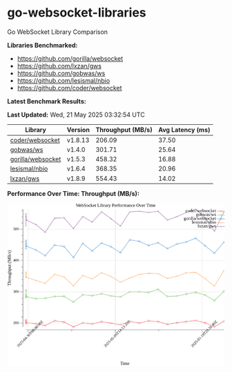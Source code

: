 # go-websocket-libraries

Go WebSocket Library Comparison

**Libraries Benchmarked:**

- https://github.com/gorilla/websocket
- https://github.com/lxzan/gws
- https://github.com/gobwas/ws
- https://github.com/lesismal/nbio
- https://github.com/coder/websocket

**Latest Benchmark Results:**

<!-- BENCHMARK_TABLE_START -->
**Last Updated:** Wed, 21 May 2025 03:32:54 UTC

| Library                                         | Version         | Throughput (MB/s) | Avg Latency (ms) |
| ----------------------------------------------- | --------------- | ----------------- | ---------------- |
| [coder/websocket](https://github.com/coder/websocket) | v1.8.13 | 206.09 | 37.50 |
| [gobwas/ws](https://github.com/gobwas/ws) | v1.4.0 | 301.71 | 25.64 |
| [gorilla/websocket](https://github.com/gorilla/websocket) | v1.5.3 | 458.32 | 16.88 |
| [lesismal/nbio](https://github.com/lesismal/nbio) | v1.6.4 | 368.35 | 20.96 |
| [lxzan/gws](https://github.com/lxzan/gws) | v1.8.9 | 554.43 | 14.02 |
<!-- BENCHMARK_TABLE_END -->

**Performance Over Time: Throughput (MB/s):**

![Benchmark Performance Graph](benchmark_performance.png)